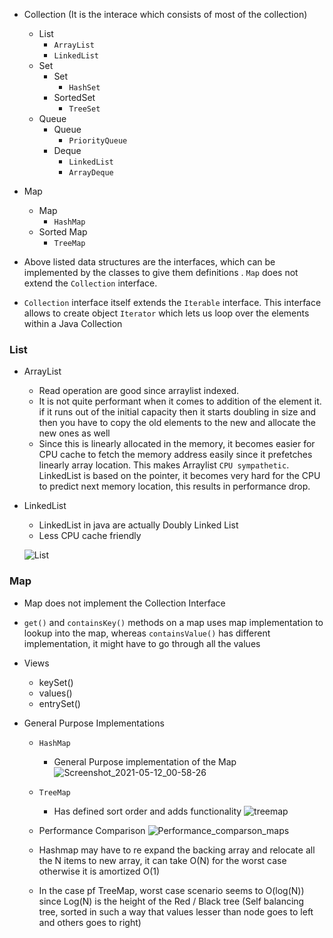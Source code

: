 - Collection (It is the interace which consists of most of the collection)
    - List
        - `ArrayList`
        - `LinkedList`
    - Set
        - Set
            - `HashSet`
        - SortedSet
            - `TreeSet`
    - Queue
        - Queue
            - `PriorityQueue`
        - Deque
            - `LinkedList`
            - `ArrayDeque`

- Map 
    - Map
        - `HashMap`
    - Sorted Map
        - `TreeMap`


- Above listed data structures are the interfaces, which can be implemented by the classes to give them definitions . `Map` does not extend the `Collection` interface. 

- `Collection` interface itself extends the `Iterable` interface. This interface allows to create object `Iterator` which lets us loop over the elements within a Java Collection


### List

- ArrayList
    - Read operation are good since arraylist indexed.
    - It is not quite performant when it comes to addition of the element it. if it runs out of the initial capacity then it starts doubling in size and then you have to copy the old elements to the new and allocate the new ones as well
    - Since this is linearly allocated in the memory, it becomes easier for CPU cache to fetch the memory address easily since it prefetches linearly array location. This makes Arraylist `CPU sympathetic`. LinkedList is based on the pointer, it becomes very hard for the CPU to predict next memory location, this results in performance drop.

- LinkedList 
    - LinkedList in java are actually Doubly Linked List
    - Less CPU cache friendly

    ![List](https://user-images.githubusercontent.com/36666451/116467581-77481580-a88d-11eb-97c7-6addae4ff605.PNG)

    
### Map
- Map does not implement the Collection Interface


- `get()` and `containsKey()` methods on a map uses map implementation to lookup into the map, whereas `containsValue()` has different implementation, it might have to go through all the values 

- Views
    - keySet()
    - values()
    - entrySet()


- General Purpose Implementations
    - `HashMap`
        - General Purpose implementation of the Map
        ![Screenshot_2021-05-12_00-58-26](https://user-images.githubusercontent.com/36666451/117873564-8e3f2c80-b2bd-11eb-8da9-a61dd36059e5.png)

    - `TreeMap`
        - Has defined sort order and adds functionality
        ![treemap](https://user-images.githubusercontent.com/36666451/117873929-fb52c200-b2bd-11eb-8c86-9e367e9b4163.png)


    - Performance Comparison
    ![Performance_comparson_maps](https://user-images.githubusercontent.com/36666451/117874484-a6fc1200-b2be-11eb-9714-b259c242bb0f.png)

    - Hashmap may have to re expand the backing array and relocate all the N items to new array, it can take O(N) for the worst case otherwise it is  amortized O(1)
    - In the case pf TreeMap, worst case scenario seems to O(log(N)) since Log(N) is the height of the
    Red / Black tree (Self balancing tree, sorted in such a way that values lesser than node goes to left and others goes to right)

